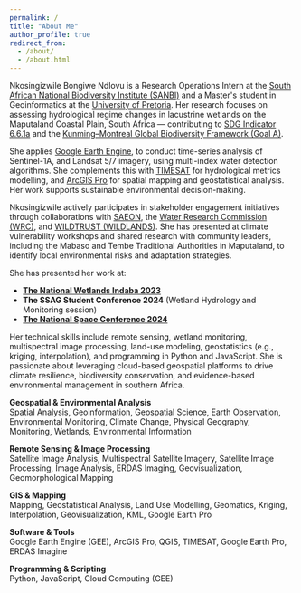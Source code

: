 ```yaml
---
permalink: /
title: "About Me"
author_profile: true
redirect_from: 
  - /about/
  - /about.html
---
```


Nkosingizwile Bongiwe Ndlovu is a Research Operations Intern at the [South African National Biodiversity Institute (SANBI)](https://www.sanbi.org) and a Master's student in Geoinformatics at the [University of Pretoria](https://www.up.ac.za/). Her research focuses on assessing hydrological regime changes in lacustrine wetlands on the Maputaland Coastal Plain, South Africa — contributing to [SDG Indicator 6.6.1a](https://sdgs.un.org/goals/goal6) and the [Kunming–Montreal Global Biodiversity Framework (Goal A)](https://www.cbd.int/gbf/).

She applies  [Google Earth Engine](https://earthengine.google.com/), to conduct time-series analysis of Sentinel-1A, and Landsat 5/7 imagery, using multi-index water detection algorithms. She complements this with [TIMESAT](https://web.nateko.lu.se/timesat/) for hydrological metrics modelling, and  [ArcGIS Pro](https://www.esri.com/en-us/arcgis/products/arcgis-pro/overview) for spatial mapping and geostatistical analysis. Her work supports sustainable environmental decision-making.

Nkosingizwile actively participates in stakeholder engagement initiatives through collaborations with [SAEON](https://www.saeon.ac.za/), the [Water Research Commission (WRC)](https://www.wrc.org.za/), and [WILDTRUST (WILDLANDS)](https://wildtrust.co.za/). She has presented at climate vulnerability workshops and shared research with community leaders, including the Mabaso and Tembe Traditional Authorities in Maputaland, to identify local environmental risks and adaptation strategies.

She has presented her work at:
- [**The National Wetlands Indaba 2023**](https://www.up.ac.za/geography-geoinformatics-and-meteorology/news/post_3191281-good-representation-at-the-national-wetlands-indaba-2023)
- **The SSAG Student Conference 2024** (Wetland Hydrology and Monitoring session)
- [**The National Space Conference 2024**](https://www.up.ac.za/geography-geoinformatics-and-meteorology/news/post_3255703-intersecting-of-space-science-and-sustainability)

Her technical skills include remote sensing, wetland monitoring, multispectral image processing, land-use modeling, geostatistics (e.g., kriging, interpolation), and programming in Python and JavaScript. She is passionate about leveraging cloud-based geospatial platforms to drive climate resilience, biodiversity conservation, and evidence-based environmental management in southern Africa.

**Geospatial & Environmental Analysis**  
Spatial Analysis, Geoinformation, Geospatial Science, Earth Observation, Environmental Monitoring, Climate Change, Physical Geography, Monitoring, Wetlands, Environmental Information

**Remote Sensing & Image Processing**  
Satellite Image Analysis, Multispectral Satellite Imagery, Satellite Image Processing, Image Analysis, ERDAS Imaging, Geovisualization, Geomorphological Mapping

**GIS & Mapping**  
Mapping, Geostatistical Analysis, Land Use Modelling, Geomatics, Kriging, Interpolation, Geovisualization, KML, Google Earth Pro

**Software & Tools**  
Google Earth Engine (GEE), ArcGIS Pro, QGIS, TIMESAT, Google Earth Pro, ERDAS Imagine

**Programming & Scripting**  
Python, JavaScript, Cloud Computing (GEE)



